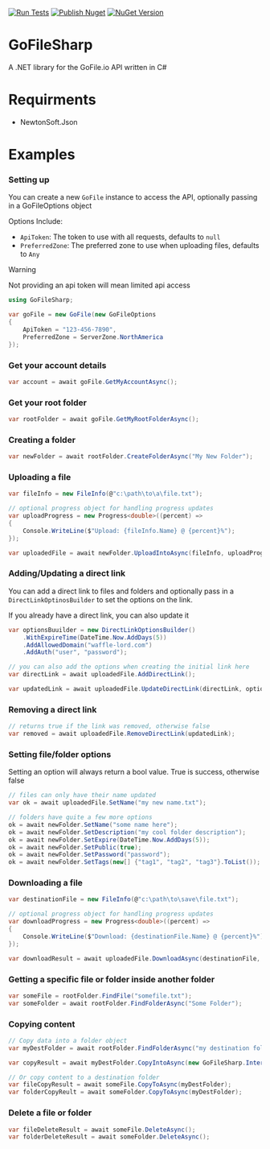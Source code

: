 [![Run Tests](https://github.com/waffle-lord/GoFileSharp/actions/workflows/dotnet.yml/badge.svg)](https://github.com/waffle-lord/GoFileSharp/actions/workflows/dotnet.yml) [![Publish Nuget](https://github.com/waffle-lord/GoFileSharp/actions/workflows/nuget.yml/badge.svg?branch=main)](https://github.com/waffle-lord/GoFileSharp/actions/workflows/nuget.yml) <a href="https://www.nuget.org/packages/GoFileSharp" target="_blank"><img alt="NuGet Version" src="https://img.shields.io/nuget/v/GoFileSharp?label=GoFileSharp">
</a>



# GoFileSharp

A .NET library for the GoFile.io API written in C#

# Requirments
- NewtonSoft.Json

# Examples

### Setting up
You can create a new `GoFile` instance to access the API, optionally passing in a GoFileOptions object

Options Include:
- `ApiToken`: The token to use with all requests, defaults to `null`
- `PreferredZone`: The preferred zone to use when uploading files, defaults to `Any`

> [!WARNING]
> Not providing an api token will mean limited api access
```cs
using GoFileSharp;

var goFile = new GoFile(new GoFileOptions
{
    ApiToken = "123-456-7890",
    PreferredZone = ServerZone.NorthAmerica
});
```

### Get your account details
```cs
var account = await goFile.GetMyAccountAsync();
```

### Get your root folder
```cs
var rootFolder = await goFile.GetMyRootFolderAsync();
```

### Creating a folder
```cs
var newFolder = await rootFolder.CreateFolderAsync("My New Folder");
```

### Uploading a file
```cs
var fileInfo = new FileInfo(@"c:\path\to\a\file.txt");

// optional progress object for handling progress updates
var uploadProgress = new Progress<double>((percent) => 
{
    Console.WriteLine($"Upload: {fileInfo.Name} @ {percent}%");
});

var uploadedFile = await newFolder.UploadIntoAsync(fileInfo, uploadProgress);
```

### Adding/Updating a direct link
You can add a direct link to files and folders and optionally pass in a `DirectLinkOptinosBuilder` to set the options on the link.

If you already have a direct link, you can also update it
```cs
var optionsBuuilder = new DirectLinkOptionsBuilder()
    .WithExpireTime(DateTime.Now.AddDays(5))
    .AddAllowedDomain("waffle-lord.com")
    .AddAuth("user", "password");

// you can also add the options when creating the initial link here
var directLink = await uploadedFile.AddDirectLink();

var updatedLink = await uploadedFile.UpdateDirectLink(directLink, optionsBuuilder);
```

### Removing a direct link
```cs
// returns true if the link was removed, otherwise false
var removed = await uploadedFile.RemoveDirectLink(updatedLink);
```

### Setting file/folder options
Setting an option will always return a bool value. True is success, otherwise false
```cs
// files can only have their name updated
var ok = await uploadedFile.SetName("my new name.txt");

// folders have quite a few more options
ok = await newFolder.SetName("some name here");
ok = await newFolder.SetDescription("my cool folder description");
ok = await newFolder.SetExpire(DateTime.Now.AddDays(5));
ok = await newFolder.SetPublic(true);
ok = await newFolder.SetPassword("password");
ok = await newFolder.SetTags(new[] {"tag1", "tag2", "tag3"}.ToList());
```

### Downloading a file
```cs
var destinationFile = new FileInfo(@"c:\path\to\save\file.txt");

// optional progress object for handling progress updates
var downloadProgress = new Progress<double>((percent) =>
{
    Console.WriteLine($"Download: {destinationFile.Name} @ {percent}%");
});

var downloadResult = await uploadedFile.DownloadAsync(destinationFile, false, uploadProgress);
```

### Getting a specific file or folder inside another folder
```cs
var someFile = rootFolder.FindFile("somefile.txt");
var someFolder = await rootFolder.FindFolderAsync("Some Folder");
```

### Copying content
```cs
// Copy data into a folder object
var myDestFolder = await rootFolder.FindFolderAsync("my destination folder");

var copyResult = await myDestFolder.CopyIntoAsync(new GoFileSharp.Interfaces.IContent[] { someFile, someFolder });

// Or copy content to a destination folder
var fileCopyResult = await someFile.CopyToAsync(myDestFolder);
var folderCopyReult = await someFolder.CopyToAsync(myDestFolder);
```

### Delete a file or folder
```cs
var fileDeleteResult = await someFile.DeleteAsync();
var folderDeleteResult = await someFolder.DeleteAsync();
```
